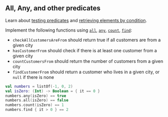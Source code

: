## All, Any, and other predicates

Learn about [testing predicates](https://kotlinlang.org/docs/collection-filtering.html#test-predicates)
and [retrieving elements by condition](https://kotlinlang.org/docs/collection-elements.html#retrieve-by-condition).

Implement the following functions using
[`all`](https://kotlinlang.org/api/latest/jvm/stdlib/kotlin.collections/all.html),
[`any`](https://kotlinlang.org/api/latest/jvm/stdlib/kotlin.collections/any.html),
[`count`](https://kotlinlang.org/api/latest/jvm/stdlib/kotlin.collections/count.html),
[`find`](https://kotlinlang.org/api/latest/jvm/stdlib/kotlin.collections/find.html):
- `checkAllCustomersAreFrom` should return true if all customers are from a given city
- `hasCustomerFrom` should check if there is at least one customer from a given city
- `countCustomersFrom` should return the number of customers from a given city
- `findCustomerFrom` should return a customer who lives in a given city, or `null` if there is none

```kotlin
val numbers = listOf(-1, 0, 2)
val isZero: (Int) -> Boolean = { it == 0 }
numbers.any(isZero) == true
numbers.all(isZero) == false
numbers.count(isZero) == 1
numbers.find { it > 0 } == 2
```
